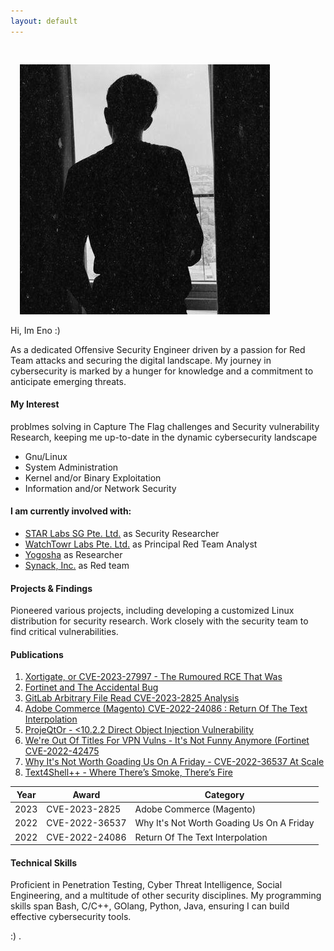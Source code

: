 ```yaml
---
layout: default
---
```


<img class="profile-picture" src="76135196.jpeg" style="margin: 30px 0 0 15px;">

Hi, Im Eno :)

As a dedicated Offensive Security Engineer driven by a passion for Red Team attacks and securing the digital landscape. My journey in cybersecurity is marked by a hunger for knowledge and a commitment to anticipate emerging threats.

#### My Interest
problmes solving in Capture The Flag challenges and Security vulnerability Research, keeping me up-to-date in the dynamic cybersecurity landscape
- Gnu/Linux
- System Administration
- Kernel and/or Binary Exploitation
- Information and/or Network Security

#### I am currently involved with:
- [STAR Labs SG Pte. Ltd.](https://starlabs.sg/) as Security Researcher
- [WatchTowr Labs Pte. Ltd.](https://watchtowr.com/) as Principal Red Team Analyst
- [Yogosha](https://www.yogosha.com/) as Researcher
- [Synack, Inc.](https://www.synack.com/red-team/) as Red team

#### Projects & Findings
Pioneered various projects, including developing a customized Linux distribution for security research. Work closely with the security team to find critical vulnerabilities.

#### Publications

1. [Xortigate, or CVE-2023-27997 - The Rumoured RCE That Was](https://labs.watchtowr.com/xortigate-or-cve-2023-27997/)
2. [Fortinet and The Accidental Bug](https://labs.watchtowr.com/fortinet-and-the-accidental-bug/)
3. [GitLab Arbitrary File Read CVE-2023-2825 Analysis](https://labs.watchtowr.com/gitlab-arbitrary-file-read-gitlab-cve-2023-2825-analysis/)
4. [Adobe Commerce (Magento) CVE-2022-24086 : Return Of The Text Interpolation](https://labs.watchtowr.com/adobe-commerce-magento-rce-cve-2022-24086/)
5. [ProjeQtOr - <10.2.2 Direct Object Injection Vulnerability](https://labs.watchtowr.com/projeqtor-10-2-2-direct-object-injection-vulnerability/)
6. [We're Out Of Titles For VPN Vulns - It's Not Funny Anymore (Fortinet CVE-2022-42475](https://labs.watchtowr.com/fortinet-no-more-funny-titles-cve-2022-42475/)
7. [Why It's Not Worth Goading Us On A Friday - CVE-2022-36537 At Scale](https://labs.watchtowr.com/why-its-not-worth-goading-us-on-a-friday-cve-2022-36537-at-scale/)
8. [Text4Shell++ - Where There’s Smoke, There’s Fire](https://labs.watchtowr.com/text4shell-where-theres-smoke-theres-fire/)
   
Year | Award | Category
-----|-------|--------
2023 | CVE-2023-2825 | Adobe Commerce (Magento)
2022 | CVE-2022-36537  | Why It's Not Worth Goading Us On A Friday
2022 | CVE-2022-24086 | Return Of The Text Interpolation

#### Technical Skills 
Proficient in Penetration Testing, Cyber Threat Intelligence, Social Engineering, and a multitude of other security disciplines. My programming skills span Bash, C/C++, GOlang, Python, Java, ensuring I can build effective cybersecurity tools.

:)
.
